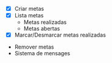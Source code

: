 - [x] Criar metas
- [x] Lista metas
    - Metas realizadas
    - Metas abertas
- [x] Marcar/Desmarcar metas realizadas
- Remover metas
- Sistema de mensages